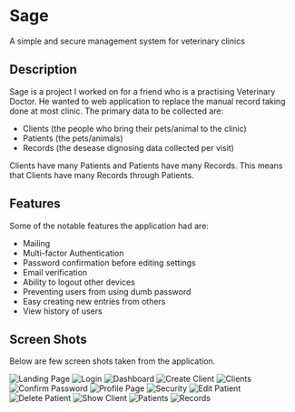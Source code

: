 # Sage

A simple and secure management system for veterinary clinics

## Description

Sage is a project I worked on for a friend who is a practising Veterinary Doctor.
He wanted to web application to replace the manual record taking done at most
clinic.
The primary data to be collected are:
- Clients (the people who bring their pets/animal to the clinic)
- Patients (the pets/animals)
- Records (the desease dignosing data collected per visit)

Clients have many Patients and Patients have many Records. This means that Clients have many Records through Patients.

## Features

Some of the notable features the application had are:
- Mailing
- Multi-factor Authentication
- Password confirmation before editing settings
- Email verification
- Ability to logout other devices
- Preventing users from using dumb password
- Easy creating new entries from others
- View history of users

## Screen Shots

Below are few screen shots taken from the application.

![Landing Page](welcome.png)
![Login](login.png)
![Dashboard](dashboard.png)
![Create Client](new_client.png)
![Clients](clients.png)
![Confirm Password](confirm_password.png)
![Profile Page](profile.png)
![Security](security.png)
![Edit Patient](edit_patient.png)
![Delete Patient](delete_patient.png)
![Show Client](client.png)
![Patients](patients.png)
![Records](records.png)
